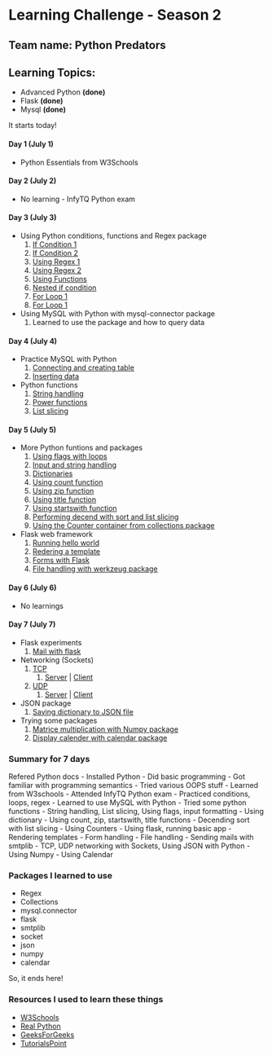 # Learning Challenge - Season 2
## Team name: Python Predators

## Learning Topics:
- Advanced Python __(done)__
- Flask __(done)__
- Mysql __(done)__

It starts today!

#### Day 1 (July 1)
- Python Essentials from W3Schools

#### Day 2 (July 2)
- No learning - InfyTQ Python exam

#### Day 3 (July 3)
- Using Python conditions, functions and Regex package
  1. [If Condition 1](https://github.com/NAVHITS/py_exps/blob/master/beginner/set1.py)
  2. [If Condition 2](https://github.com/NAVHITS/py_exps/blob/master/beginner/set2.py)
  3. [Using Regex 1](https://github.com/NAVHITS/py_exps/blob/master/beginner/set3.py)
  4. [Using Regex 2](https://github.com/NAVHITS/py_exps/blob/master/beginner/set4.py)
  5. [Using Functions](https://github.com/NAVHITS/py_exps/blob/master/beginner/set5.py)
  6. [Nested if condition](https://github.com/NAVHITS/py_exps/blob/master/beginner/set6.py)
  7. [For Loop 1](https://github.com/NAVHITS/py_exps/blob/master/beginner/set7.py)
  8. [For Loop 1](https://github.com/NAVHITS/py_exps/blob/master/beginner/set8.py)
- Using MySQL with Python with mysql-connector package
  1. Learned to use the package and how to query data

#### Day 4 (July 4)
- Practice MySQL with Python
  1. [Connecting and creating table](https://github.com/NAVHITS/py_exps/blob/master/mysql/set1.py)
  2. [Inserting data](https://github.com/NAVHITS/py_exps/blob/master/mysql/set2.py)
- Python functions
  1. [String handling](https://github.com/NAVHITS/py_exps/blob/master/beginner/set10.py)
  2. [Power functions](https://github.com/NAVHITS/py_exps/blob/master/beginner/set11.py)
  3. [List slicing](https://github.com/NAVHITS/py_exps/blob/master/beginner/set12.py)

#### Day 5 (July 5)
- More Python funtions and packages
  1. [Using flags with loops](https://github.com/NAVHITS/py_exps/blob/master/beginner/set13.py)
  2. [Input and string handling](https://github.com/NAVHITS/py_exps/blob/master/beginner/set16.py)
  3. [Dictionaries](https://github.com/NAVHITS/py_exps/blob/master/player/set5.py)
  4. [Using count function](https://github.com/NAVHITS/py_exps/blob/master/player/set6.py)
  5. [Using zip function](https://github.com/NAVHITS/py_exps/blob/master/player/set7.py)
  6. [Using title function](https://github.com/NAVHITS/py_exps/blob/master/player/set8.py)
  7. [Using startswith function](https://github.com/NAVHITS/py_exps/blob/master/player/set11.py)
  8. [Performing decend with sort and list slicing](https://github.com/NAVHITS/py_exps/blob/master/hunter/set2.py)
  9. [Using the Counter container from collections package](https://github.com/NAVHITS/py_exps/blob/master/hunter/set1.py)
- Flask web framework
  1. [Running hello world](https://github.com/NAVHITS/py_exps/blob/master/flask/set1.py)
  2. [Redering a template](https://github.com/NAVHITS/py_exps/blob/master/flask/set2.py)
  3. [Forms with Flask](https://github.com/NAVHITS/py_exps/blob/master/flask/set3.py)
  4. [File handling with werkzeug package](https://github.com/NAVHITS/py_exps/blob/master/flask/set4.py)
  
 #### Day 6 (July 6)
 - No learnings
 
 #### Day 7 (July 7)
- Flask experiments
  1. [Mail with flask](https://github.com/NAVHITS/py_exps/blob/master/flask/set5.py)
- Networking (Sockets)
  1. [TCP](https://github.com/NAVHITS/py_exps/blob/master/networking)
      1. [Server](https://github.com/NAVHITS/py_exps/blob/master/networking/set1_s.py) | [Client](https://github.com/NAVHITS/py_exps/blob/master/networking/set1_c.py)
  2. [UDP](https://github.com/NAVHITS/py_exps/blob/master/networking)
      1. [Server](https://github.com/NAVHITS/py_exps/blob/master/networking/set2_s.py) | [Client](https://github.com/NAVHITS/py_exps/blob/master/networking/set2_c.py)
- JSON package
  1. [Saving dictionary to JSON file](https://github.com/NAVHITS/py_exps/blob/master/json/set1.py)
- Trying some packages 
  1. [Matrice multiplication with Numpy package](https://github.com/NAVHITS/py_exps/blob/master/package_exps/set1.py)
  2. [Display calender with calendar package](https://github.com/NAVHITS/py_exps/blob/master/package_exps/set2.py)
  
### Summary for 7 days
Refered Python docs - Installed Python - Did basic programming - Got familiar with programming semantics - Tried various OOPS stuff - Learned from W3schools - Attended InfyTQ Python exam - Practiced conditions, loops, regex - Learned to use MySQL with Python - Tried some python functions - String handling, List slicing, Using flags, input formatting - Using dictionary - Using count, zip, startswith, title functions - Decending sort with list slicing - Using Counters - Using flask, running basic app - Rendering templates - Form handling - File handling - Sending mails with smtplib - TCP, UDP networking with Sockets, Using JSON with Python - Using Numpy - Using Calendar

### Packages I learned to use
* Regex
* Collections
* mysql.connector
* flask
* smtplib
* socket
* json
* numpy
* calendar

So, it ends here!

  ### Resources I used to learn these things
  * [W3Schools](https://www.w3schools.com/python/)
  * [Real Python](https://realpython.com/)
  * [GeeksForGeeks](https://www.geeksforgeeks.org/python-programming-language/)
  * [TutorialsPoint](https://www.tutorialspoint.com/python)
